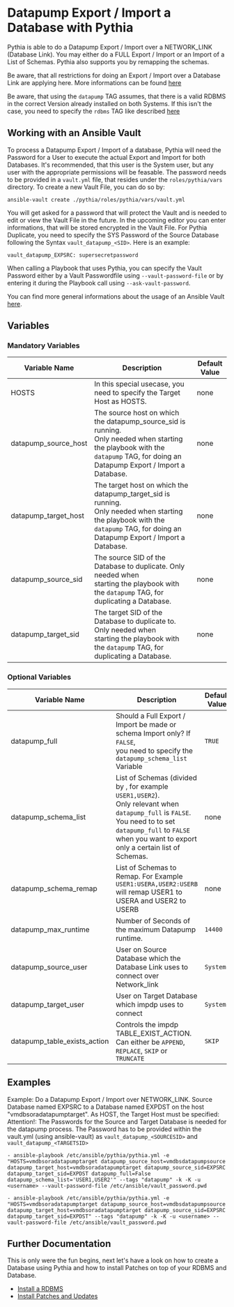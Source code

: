 # Datapump Export / Import a Database with Pythia

Pythia is able to do a Datapump Export / Import over a NETWORK_LINK (Database Link). You may either do a FULL Export / Import or an Import of a List of Schemas. Pythia also supports you by remapping the schemas.

Be aware, that all restrictions for doing an Export / Import over a Database Link are applying here. More informations can be found [here](https://docs.oracle.com/database/121/SUTIL/GUID-0871E56B-07EB-43B3-91DA-D1F457CF6182.htm#SUTIL919)

Be aware, that using the `datapump` TAG assumes, that there is a valid RDBMS in the correct Version already installed on both Systems. If this isn't the case, you need to specify the `rdbms` TAG like described [here](https://github.com/thedatabaseme/pythia/blob/master/docs/02_INSTALL_RDBMS.md)

## Working with an Ansible Vault

To process a Datapump Export / Import of a database, Pythia will need the Password for a User to execute the actual Export and Import for both Databases. It's recommended, that this user is the System user, but any user with the appropriate permissions will be feasable. The password needs to be provided in a `vault.yml` file, that resides under the `roles/pythia/vars` directory.
To create a new Vault File, you can do so by:

    ansible-vault create ./pythia/roles/pythia/vars/vault.yml

You will get asked for a password that will protect the Vault and is needed to edit or view the Vault File in the future.
In the upcoming editor you can enter informations, that will be stored encrypted in the Vault File. For Pythia Duplicate, you need to specify the SYS Password of the Source Database following the Syntax `vault_datapump_<SID>`. Here is an example:

    vault_datapump_EXPSRC: supersecretpassword

When calling a Playbook that uses Pythia, you can specify the Vault Password either by a Vault Passwordfile using `--vault-password-file` or by entering it during the Playbook call using `--ask-vault-password`.

You can find more general informations about the usage of an Ansible Vault [here](https://docs.ansible.com/ansible/latest/user_guide/vault.html).
## Variables

### Mandatory Variables


| Variable Name | Description              | Default Value |
|---------------|--------------------------|---------------|
|HOSTS |In this special usecase, you need to specify the Target Host as HOSTS.|none|
|datapump_source_host|The source host on which the datapump_source_sid is running. <br>Only needed when starting the playbook with the `datapump` TAG, for doing an Datapump Export / Import a Database.|none|
|datapump_target_host|The target host on which the datapump_target_sid is running. <br>Only needed when starting the playbook with the `datapump` TAG, for doing an Datapump Export / Import a Database.|none|
|datapump_source_sid|The source SID of the Database to duplicate. Only needed when <br>starting the playbook with the `datapump` TAG, for duplicating a Database.|none|
|datapump_target_sid|The target SID of the Database to duplicate to. Only needed when <br>starting the playbook with the `datapump` TAG, for duplicating a Database.|none|

### Optional Variables


| Variable Name | Description              | Default Value |
|---------------|--------------------------|---------------|
|datapump_full|Should a Full Export / Import be made or schema Import only? If `FALSE`, <br>you need to specify the `datapump_schema_list` Variable|`TRUE`|
|datapump_schema_list|List of Schemas (divided by , for example `USER1,USER2`). <br>Only relevant when `datapump_full` is `FALSE`. You need to to set `datapump_full` to `FALSE` when you want to export only a certain list of Schemas.|none|
|datapump_schema_remap|List of Schemas to Remap. For Example `USER1:USERA,USER2:USERB` <br>will remap USER1 to USERA and USER2 to USERB|none|
|datapump_max_runtime|Number of Seconds of the maximum Datapump runtime.|`14400`|
|datapump_source_user|User on Source Database which the Database Link uses to connect over Network_link|`System`|
|datapump_target_user|User on Target Database which impdp uses to connect|`System`|
|datapump_table_exists_action|Controls the impdp TABLE_EXIST_ACTION. Can either be `APPEND`, `REPLACE`, `SKIP` or `TRUNCATE`|`SKIP`|

## Examples

Example: Do a Datapump Export / Import over NETWORK_LINK. Source Database named EXPSRC to a Database named EXPDST on the host "vmdbsoradatapumptarget". As HOST, the Target Host must be specified:
Attention!: The Passwords for the Source and Target Database is needed for the datapump process. The Password has to be provided within the vault.yml (using ansible-vault) as `vault_datapump_<SOURCESID>` and `vault_datapump_<TARGETSID>`

    - ansible-playbook /etc/ansible/pythia/pythia.yml -e "HOSTS=vmdbsoradatapumptarget datapump_source_host=vmdbsdatapumpsource datapump_target_host=vmdbsoradatapumptarget datapump_source_sid=EXPSRC datapump_target_sid=EXPDST datapump_full=False datapump_schema_list='USER1,USER2'" --tags "datapump" -k -K -u <username> --vault-password-file /etc/ansible/vault_password.pwd

    - ansible-playbook /etc/ansible/pythia/pythia.yml -e "HOSTS=vmdbsoradatapumptarget datapump_source_host=vmdbsdatapumpsource datapump_target_host=vmdbsoradatapumptarget datapump_source_sid=EXPSRC datapump_target_sid=EXPDST" --tags "datapump" -k -K -u <username> --vault-password-file /etc/ansible/vault_password.pwd

## Further Documentation

This is only were the fun begins, next let's have a look on how to create a Database using Pythia and how to install Patches on top of your RDBMS and Database.

  - [Install a RDBMS](https://github.com/thedatabaseme/pythia/blob/master/docs/02_INSTALL_RDBMS.md)
  - [Install Patches and Updates](https://github.com/thedatabaseme/pythia/blob/master/docs/04_INSTALL_PATCH.md)